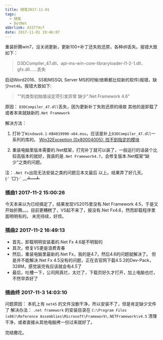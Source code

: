 ```yaml
---
title: 随笔2017-11-01
tags:
  - 随笔
  - DotNet
abbrlink: 433774cf
date: 2017-11-01 19:46:07
---
```


重装折腾win7，没关闭更新，更新100+补丁还失败还原，各种dll丢失。报错大致如下：
> D3DCompiler_47.dll、api-ms-win-core-libraryloader-l1-2-1.dll、gfx.dll……丢失

启动Word2016、SS和MSSQL Server MS的时候(依赖都比较新的软件)报错，缺少``net46``。报错大致如下:
> "<Module>"的类型初始值设定项引发异常
> 缺少".Net Framework 4.6"

原因：
``D3DCompiler_47.dll``丢失，因为更新补丁失败还原的缘故
其他的是卸载了或者本来就缺新的``.Net Framework``

解决方法：
1. 打补丁``Windows6.1-KB4019990-x64.msu``，应该是补上``D3DCompiler_47.dll``一系列的库的。
[Win32Exception (0x80004005): 找不到指定的模块](http://blog.csdn.net/sxf359/article/details/78217247?locationNum=2&fps=1)

2. 重装电脑里版本需要的.Net框架，打完补丁就可以装了，一般运行的话装个比较高版本的就好，我装的是``.Net Framework4.7``，会修复版本.Net框架“缺少”之类的问题。

注：``.Net Fx``出现无法安装之类的问题见本文最后
以上。结果弄了好几天。(╯‵□′)╯︵┻━┻

### 插曲1 2017-11-2 15:00:26
今天本来以为已经搞定了，结果发现VS2015里没有.Net Framework 4.5，于是又开始折腾。。。目前更糟糕了，VS起不来了，报没有.Net Fx4.6，然而卸载程序里面明明有的。
未完待续，好烦。

### 插曲2 2017-11-2 16:49:13
* 首先，卸载明明安装着的.Net Fx 4.6是不明智的
* 其次，修复VS更是浪费青春
* 然后，重装电脑里最新的.Net Fx，我的是4.7，然后4.6的问题就解决了。
但是并不能解决.Net Fx 4.5没有的问题，正在去官网下载4.5.2的Dev-Pack，328M，感觉装完有应该就会有4.5了
* 最后，吐槽一下，公司网真烂，太烂了，下载页好久才打开，加上电脑也烂，不然早弄好了

### 插曲终 2017-11-3 14:03:10
问题原因：
本机上有 ``net45`` 的文件没删干净，所以安装不了，但是肯定缺少文件了
解决办法：
``.net framework`` 的安装目录在 ``C:\Program Files (x86)\Reference Assemblies\Microsoft\Framework\.NETFramework\v4.5``
清理干净，或者直接从其他电脑拷一份过来就好了。

完结撒花。